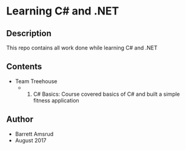 # Learning C# and .NET

## Description

This repo contains all work done while learning C# and .NET

## Contents

- Team Treehouse
  - 1. C# Basics: Course covered basics of C# and built a simple fitness application

## Author

- Barrett Amsrud
- August 2017
